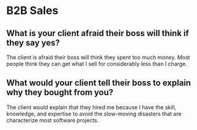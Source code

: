 # B2B Sales
## What is your client afraid their boss will think if they say yes?

The client is afraid their boss will think they spent too much money. Most
people think they can get what I sell for considerably less than I charge.

## What would your client tell their boss to explain why they bought from you?

The client would explain that they hired me because I have the skill, knowledge,
and expertise to avoid the slow-moving disasters that are characterize most
software projects.

